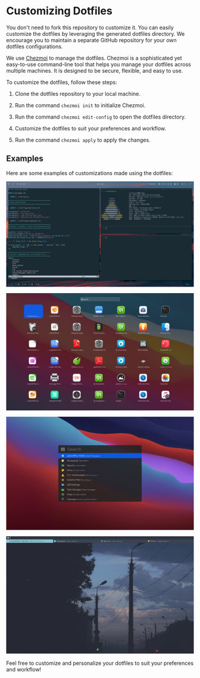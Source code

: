 # Customizing Dotfiles

You don't need to fork this repository to customize it. You can easily customize the dotfiles by leveraging the generated dotfiles directory. We encourage you to maintain a separate GitHub repository for your own dotfiles configurations.

We use [Chezmoi](https://www.chezmoi.io/) to manage the dotfiles. Chezmoi is a sophisticated yet easy-to-use command-line tool that helps you manage your dotfiles across multiple machines. It is designed to be secure, flexible, and easy to use.

To customize the dotfiles, follow these steps:

1. Clone the dotfiles repository to your local machine.

2. Run the command `chezmoi init` to initialize Chezmoi.

3. Run the command `chezmoi edit-config` to open the dotfiles directory.

4. Customize the dotfiles to suit your preferences and workflow.

5. Run the command `chezmoi apply` to apply the changes.

## Examples

Here are some examples of customizations made using the dotfiles:

![i3 with alacritty](https://raw.githubusercontent.com/ulises-jeremias/dotfiles/master/static/nvim.png)

![Apps finder](https://raw.githubusercontent.com/ulises-jeremias/dotfiles/master/static/screenshot-launchpad.png)

![Apps finder](https://raw.githubusercontent.com/ulises-jeremias/dotfiles/master/static/screenshot-spotlight-dark.png)

![Apps finder](https://raw.githubusercontent.com/ulises-jeremias/dotfiles/master/static/screenshot-nord-two-lines.png)

Feel free to customize and personalize your dotfiles to suit your preferences and workflow!
